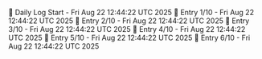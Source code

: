 📅 Daily Log Start - Fri Aug 22 12:44:22 UTC 2025
📌 Entry 1/10 - Fri Aug 22 12:44:22 UTC 2025
📌 Entry 2/10 - Fri Aug 22 12:44:22 UTC 2025
📌 Entry 3/10 - Fri Aug 22 12:44:22 UTC 2025
📌 Entry 4/10 - Fri Aug 22 12:44:22 UTC 2025
📌 Entry 5/10 - Fri Aug 22 12:44:22 UTC 2025
📌 Entry 6/10 - Fri Aug 22 12:44:22 UTC 2025
